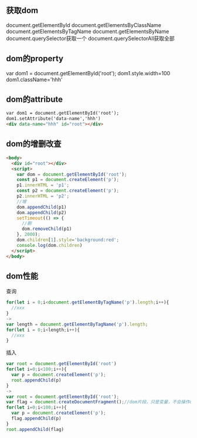 ## 获取dom
document.getElementById
document.getElementsByClassName
document.getElementsByTagName
document.getElementsByName
document.querySelector获取一个
document.querySelectorAll获取全部
## dom的property
var dom1 = document.getElementById('root');
dom1.style.width=100
dom1.className='hhh'
## dom的attribute
```html
var dom1 = document.getElementById('root');
dom1.setAttribute('data-name','hhh')
<div data-name="hhh" id="root"></div>
```
## dom的增删改查
```html
<body>
  <div id="root"></div>
  <script>
    var dom = document.getElementById('root');
    const p1 = document.createElement('p');
    p1.innerHTML = 'p1';
    const p2 = document.createElement('p');
    p2.innerHTML = 'p2';
    //增
    dom.appendChild(p1)
    dom.appendChild(p2)
    setTimeout(() => {
      //删
      dom.removeChild(p1)
    }, 2000);
    dom.children[1].style='background:red';
    console.log(dom.children)
  </script>
</body>
```
## dom性能
查询
```js
for(let i = 0;i<document.getElementByTagName('p').length;i++){
  //xxx
}
->
var length = document.getElementByTagName('p').length;
for(let i = 0;i<length;i++){
  //xxx
}
```
插入
```js
var root = document.getElementById('root')
for(let i=0;i<100;i++){
  var p = document.createElement('p');
  root.appendChild(p)
}
->
var root = document.getElementById('root');
var flag = document.createDocumentFragment();//dom片段，只是变量，不会操作dom
for(let i=0;i<100;i++){
  var p = document.createElement('p');
  flag.appendChild(p)
}
root.appendChild(flag)
```